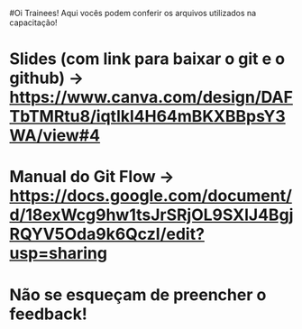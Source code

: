#Oi Trainees! Aqui vocês podem conferir os arquivos utilizados na capacitação!
# Slides (com link para baixar o git e o github) -> https://www.canva.com/design/DAFTbTMRtu8/iqtlkl4H64mBKXBBpsY3WA/view#4
# Manual do Git Flow -> https://docs.google.com/document/d/18exWcg9hw1tsJrSRjOL9SXlJ4BgjRQYV5Oda9k6QczI/edit?usp=sharing

# Não se esqueçam de preencher o feedback!
